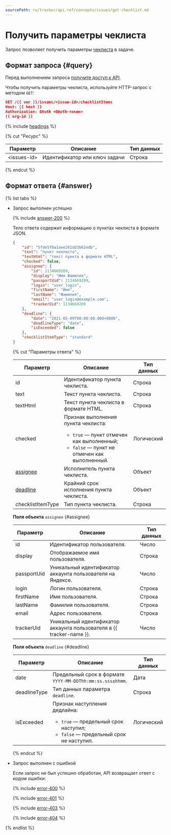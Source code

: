 ```yaml
---
sourcePath: ru/tracker/api-ref/concepts/issues/get-checklist.md
---
```

# Получить параметры чеклиста

Запрос позволяет получить параметры [чеклиста](../../user/checklist.md) в задаче.

## Формат запроса {#query}

Перед выполнением запроса [получите доступ к API](../access.md).

Чтобы получить параметры чеклиста, используйте HTTP-запрос с методом `GET`:

```json
GET /{{ ver }}/issues/<issue-id>/checklistItems
Host: {{ host }}
Authorization: OAuth <OAuth-токен>
{{ org-id }}
```

{% include [headings](../../../_includes/tracker/api/headings.md) %}

{% cut "Ресурс" %}

Параметр | Описание | Тип данных
--- | --- | ---
\<issues-id\> | Идентификатор или ключ задачи | Строка

{% endcut %}

## Формат ответа {#answer}

{% list tabs %}

- Запрос выполнен успешно

    {% include [answer-200](../../../_includes/tracker/api/answer-200.md) %}

    Тело ответа содержит информацию о пунктах чеклиста в формате JSON.
    ```json
    {
        "id": "5fde5f0a1aee261dd3b62edb",
        "text": "пункт чеклиста",
        "textHtml": "текст пункта в формате HTML",
        "checked": false,
        "assignee": {
            "id": 1134669209,
            "display": "Имя Фамилия",
            "passportUid": 1134669209,
            "login": "user_login",
            "firstName": "Имя",
            "lastName": "Фамилия",
            "email": "user_login@example.com",
            "trackerUid": 1134669209
        },
        "deadline": {
            "date": "2021-05-09T00:00:00.000+0000",
            "deadlineType": "date",
            "isExceeded": false
        },
        "checklistItemType": "standard"
    }
    ```

    {% cut "Параметры ответа" %}
    
    Параметр | Описание | Тип данных
    -------- | -------- | ----------
    id | Идентификатор пункта чеклиста. | Строка
    text | Текст пункта чеклиста. | Строка
    textHtml | Текст пункта чеклиста в формате HTML. | Строка
    checked | Признак выполнения пункта чеклиста:<ul><li>`true` — пункт отмечен как выполненный;</li><li>`false` — пункт не отмечен как выполненный.</li></ul> | Логический
    [assignee](#assignee) | Исполнитель пункта чеклиста. | Объект
    [deadline](#deadline) | Крайний срок исполнения пункта чеклиста. | Объект
    checklistItemType | Тип пункта чеклиста. | Строка


    **Поля объекта** `assignee` {#assignee}
    
    Параметр | Описание | Тип данных
    ----- | ----- | -----
    id | Идентификатор пользователя. | Число
    display | Отображаемое имя пользователя. | Строка
    passportUid | Уникальный идентификатор аккаунта пользователя на Яндексе. | Число
    login | Логин пользователя. | Строка
    firstName | Имя пользователя. | Строка
    lastName | Фамилия пользователя. | Строка
    email | Адрес пользователя. | Строка
    trackerUid | Уникальный идентификатор аккаунта пользователя в {{ tracker-name }}. | Число


    **Поля объекта** `deadline` {#deadline}
    
    Параметр | Описание | Тип данных
    ----- | ----- | -----
    date | Предельный срок в формате `YYYY-MM-DDThh:mm:ss.sss±hhmm`. | Дата
    deadlineType | Тип данных параметра `deadline`. | Строка
    isExceeded | Признак наступления дедлайна: <ul><li>`true` — предельный срок наступил;</li><li>`false` — предельный срок не наступил.</li></ul> | Логический
    
    {% endcut %}
    
- Запрос выполнен с ошибкой

    Если запрос не был успешно обработан, API возвращает ответ с кодом ошибки:
    
    {% include [error-400](../../../_includes/tracker/api/answer-error-400.md) %}

    {% include [error-401](../../../_includes/tracker/api/answer-error-401.md) %}
    
    {% include [error-403](../../../_includes/tracker/api/answer-error-403.md) %}
    
    {% include [error-404](../../../_includes/tracker/api/answer-error-404.md) %}

{% endlist %}
